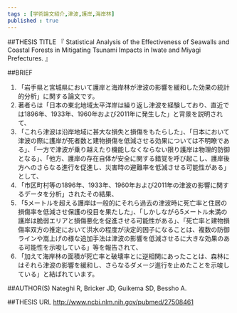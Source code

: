 ```yaml
--- 
tags : [学術論文紹介,津波,護岸,海岸林] 
published : true
---
```


##THESIS TITLE
『
Statistical Analysis of the Effectiveness of Seawalls and Coastal Forests in Mitigating Tsunami Impacts in Iwate and Miyagi Prefectures.
』
  
##BRIEF
1. 「岩手県と宮城県において護岸と海岸林が津波の影響を緩和した効果の統計的分析」に関する論文です。
1. 著者らは「日本の東北地域太平洋岸は繰り返し津波を経験しており、直近では1896年、1933年、1960年および2011年に発生した」と背景を説明されて、
1. 「これら津波は沿岸地域に甚大な損失と損傷をもたらした」、「日本において津波の際に護岸が死者数と建物損傷を低減させる効果については不明瞭である」、「一方で津波が乗り越えたり機能しなくならない限り護岸は物理的防御となる」、「他方、護岸の存在自体が安全に関する錯覚を呼び起こし、護岸後方へのさらなる進行を促進し、災害時の避難率を低減させる可能性がある」として、
1. 「市区町村等の1896年、1933年、1960年および2011年の津波の影響に関するデータを分析」されたその結果、
1. 「5メートルを超える護岸は一般的にそれら過去の津波時に死亡率と住居の損傷率を低減させ保護の役目を果たした」、「しかしながら5メートル未満の護岸は脆弱エリアと損傷悪化を促進させる可能性がある」、「死亡率と建物損傷率双方の推定において洪水の程度が決定的因子になることは、複数の防御ラインや嵩上げの様な追加手法は津波の影響を低減させるに大きな効果のある可能性を示唆している」等を報告されて、 
1. 「加えて海岸林の面積が死亡率と破壊率とに逆相関にあったことは、森林にはそれら津波の影響を緩和し、さらなるダメージ進行を止めたことを示唆している」と結ばれています。




##AUTHOR(S)
Nateghi R, Bricker JD, Guikema SD, Bessho A.
  
##THESIS URL
[
http://www.ncbi.nlm.nih.gov/pubmed/27508461
](
http://www.ncbi.nlm.nih.gov/pubmed/27508461
)